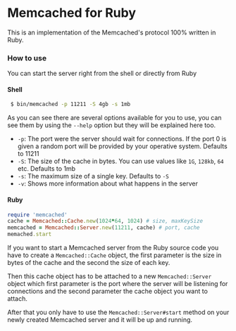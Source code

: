 Memcached for Ruby
===

This is an implementation of the Memcached's protocol 100% written in Ruby.

### How to use

You can start the server right from the shell or directly from Ruby

#### Shell
```bash
 $ bin/memcached -p 11211 -S 4gb -s 1mb
```
As you can see there are several options available for you to use, you can see them by using the `--help` option but they will be explained here too.

 - `-p`: The port were the server should wait for connections. If the port 0 is given a random port will be provided by your operative system. Defaults to 11211
 - `-S`: The size of the cache in bytes. You can use values like `1G`, `128kb`, `64` etc. Defaults to 1mb
 - `-s`: The maximum size of a single key. Defaults to `-S`
 - `-v`: Shows more information about what happens in the server

#### Ruby

```ruby
require 'memcached'
cache = Memcached::Cache.new(1024*64, 1024) # size, maxKeySize
memcached = Memcached::Server.new(11211, cache) # port, cache
memached.start
```
If you want to start a Memcached server from the Ruby source code you have to create a `Memcached::Cache` object, the first parameter is the size in bytes of the cache and the second the size of each key.

Then this cache object has to be attached to a new `Memcached::Server` object which first parameter is the port where the server will be listening for connections and the second parameter the cache object you want to attach.

After that you only have to use the `Memcached::Server#start` method on your newly created Memcached server and it will be up and running.

